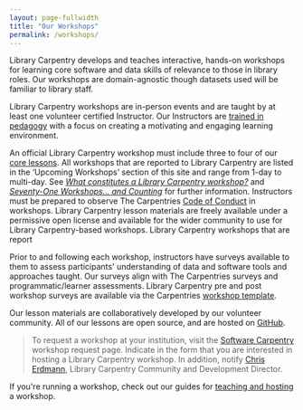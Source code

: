 ```yaml
---
layout: page-fullwidth
title: "Our Workshops"
permalink: /workshops/
---
```


Library Carpentry develops and teaches interactive, hands-on workshops for learning core software and data skills of relevance to those in library roles. Our workshops are domain-agnostic though datasets used will be familiar to library staff. 

Library Carpentry workshops are in-person events and are taught by at least one volunteer certified Instructor. Our Instructors are [trained in pedagogy](http://carpentries.github.io/instructor-training/) with a focus on creating a motivating and engaging learning environment. 

An official Library Carpentry workshop must include three to four of our [core lessons](https://librarycarpentry.github.io/test/lessons/). All workshops that are reported to Library Carpentry are listed in the ‘Upcoming Workshops’ section of this site and range from 1-day to multi-day. See _[What constitutes a Library Carpentry workshop?](https://librarycarpentry.org/blog/2018/08/07/what-is-a-workshop/)_ and _[Seventy-One Workshops... and Counting](https://librarycarpentry.org/blog/2018/08/01/seventy-one-and-counting/)_ for further information. Instructors must be prepared to observe The Carpentries [Code of Conduct](https://docs.carpentries.org/topic_folders/policies/code-of-conduct.html) in workshops. Library Carpentry lesson materials are freely available under a permissive open license and available for the wider community to use for Library Carpentry-based workshops. Library Carpentry workshops that are report

Prior to and following each workshop, instructors have surveys available to them to assess participants' understanding of data and software tools and approaches taught. Our surveys align with The Carpentries surveys and programmatic/learner assessments. Library Carpentry pre and post workshop surveys are available via the Carpentries [workshop template](https://github.com/carpentries/workshop-template).

Our lesson materials are collaboratively developed by our volunteer community. All of our lessons are open source, and are hosted on [GitHub](https://github.com/librarycarpentry). 

>To request a workshop at your institution, visit the [Software Carpentry](https://software-carpentry.org/workshops/request/) workshop request page. Indicate in the form that you are interested in hosting a Library Carpentry workshop. In addition, notify [Chris Erdmann](mailton:chris@carpentries.org), Library Carpentry Community and Development Director.

If you're running a workshop, check out our guides for [teaching and hosting](https://docs.carpentries.org/topic_folders/hosts_instructors/index.html) a workshop. 
  
